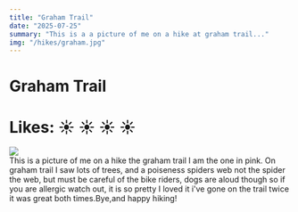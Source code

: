 ```yaml
---
title: "Graham Trail"
date: "2025-07-25"
summary: "This is a a picture of me on a hike at graham trail..."
img: "/hikes/graham.jpg"
---
```


# Graham Trail

# Likes: :sunny: :sunny: :sunny: :sunny:

<img src="/hikes/graham.jpg" className="m-auto w-max-[1024px] my-[16px]"/>

<div className="text-justify mb-[24px]">
This is a picture of me on a hike the graham trail I am the one in pink. On graham trail I saw lots of trees, and a poiseness spiders web not the spider the web, but must be careful of the bike riders, dogs are aloud though so if you are allergic watch out, it is so pretty I loved it i've gone on the trail twice it was great both times.Bye,and happy hiking!
</div>
